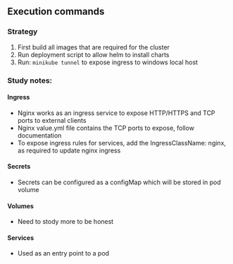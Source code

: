 ## Execution commands

### Strategy
1. First build all images that are required for the cluster
2. Run deployment script to allow helm to install charts
3. Run: `minikube tunnel` to expose ingress to windows local host

### Study notes:

#### Ingress

  - Nginx works as an ingress service to expose HTTP/HTTPS and TCP ports to external clients
  - Nginx value.yml file contains the TCP ports to expose, follow documentation
  - To expose ingress rules for services, add the IngressClassName: nginx, as required to update nginx ingress

#### Secrets

  - Secrets can be configured as a configMap which will be stored in pod volume

#### Volumes

  - Need to stody more to be honest

#### Services

  - Used as an entry point to a pod
